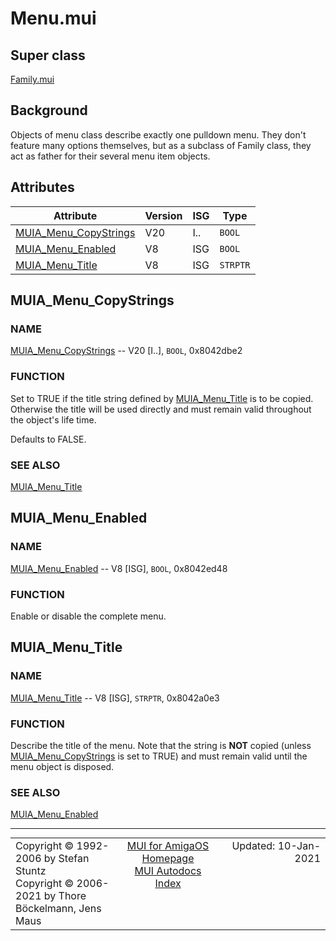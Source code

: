 # Menu.mui
## Super class
[Family.mui](MUI_Family.md)
## Background
Objects of menu class describe exactly one pulldown menu. They don't feature
many options themselves, but as a subclass of Family class, they act as
father for their several menu item objects.
## Attributes
Attribute|Version|ISG|Type
---------|-------|---|----
[MUIA_Menu_CopyStrings](MUI_Menu.md/#MUIA_Menu_CopyStrings)|V20|I..|`BOOL`
[MUIA_Menu_Enabled](MUI_Menu.md/#MUIA_Menu_Enabled)|V8|ISG|`BOOL`
[MUIA_Menu_Title](MUI_Menu.md/#MUIA_Menu_Title)|V8|ISG|`STRPTR`

## MUIA_Menu_CopyStrings
### NAME
[MUIA_Menu_CopyStrings](MUI_Menu.md/#MUIA_Menu_CopyStrings) -- V20 [I..], `BOOL`, 0x8042dbe2

### FUNCTION
Set to TRUE if the title string defined by [MUIA_Menu_Title](MUI_Menu.md/#MUIA_Menu_Title) is to be copied.
Otherwise the title will be used directly and must remain valid throughout
the object's life time.

Defaults to FALSE.

### SEE ALSO
[MUIA_Menu_Title](MUI_Menu.md/#MUIA_Menu_Title)

## MUIA_Menu_Enabled
### NAME
[MUIA_Menu_Enabled](MUI_Menu.md/#MUIA_Menu_Enabled) -- V8 [ISG], `BOOL`, 0x8042ed48

### FUNCTION
Enable or disable the complete menu.

## MUIA_Menu_Title
### NAME
[MUIA_Menu_Title](MUI_Menu.md/#MUIA_Menu_Title) -- V8 [ISG], `STRPTR`, 0x8042a0e3

### FUNCTION
Describe the title of the menu. Note that the string is **NOT** copied (unless
[MUIA_Menu_CopyStrings](MUI_Menu.md/#MUIA_Menu_CopyStrings) is set to TRUE) and must remain valid until the menu
object is disposed.

### SEE ALSO
[MUIA_Menu_Enabled](MUI_Menu.md/#MUIA_Menu_Enabled)

----
<table class='compact' style='border: none; border-spacing: 0px; margin: 0px' width='100%'>
<tr>
<td style='text-align: left; vertical-align: top' width='33%'>Copyright &copy 1992-2006 by Stefan Stuntz<br>Copyright &copy 2006-2021 by Thore B&ouml;ckelmann, Jens Maus</TD>
<td style='text-align: center; vertical-align: top' width='33%'>
<a href=http://muidev.de>MUI for AmigaOS Homepage</a><br>
<a href=http://muidev.de/wiki/Documentation>MUI Autodocs Index</a>
</td>
<td style='text-align: right; vertical-align: top' width='33%'>Updated: 10-Jan-2021</td>
</tr>
</table>
